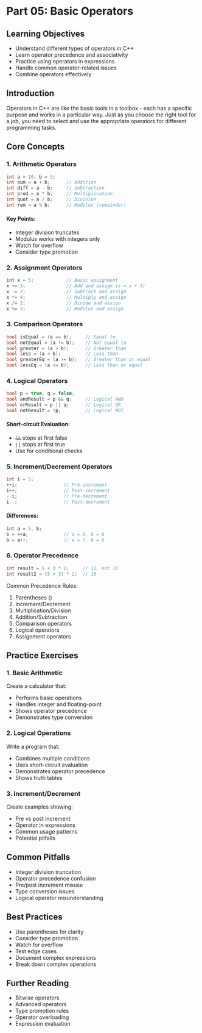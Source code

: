 # Part 05: Basic Operators

## Learning Objectives
- Understand different types of operators in C++
- Learn operator precedence and associativity
- Practice using operators in expressions
- Handle common operator-related issues
- Combine operators effectively

## Introduction
Operators in C++ are like the basic tools in a toolbox - each has a specific purpose and works in a particular way. Just as you choose the right tool for a job, you need to select and use the appropriate operators for different programming tasks.

## Core Concepts

### 1. Arithmetic Operators
```cpp
int a = 10, b = 3;
int sum = a + b;      // Addition
int diff = a - b;     // Subtraction
int prod = a * b;     // Multiplication
int quot = a / b;     // Division
int rem = a % b;      // Modulus (remainder)
```

#### Key Points:
- Integer division truncates
- Modulus works with integers only
- Watch for overflow
- Consider type promotion

### 2. Assignment Operators
```cpp
int x = 5;            // Basic assignment
x += 3;               // Add and assign (x = x + 3)
x -= 2;               // Subtract and assign
x *= 4;               // Multiply and assign
x /= 2;               // Divide and assign
x %= 3;               // Modulus and assign
```

### 3. Comparison Operators
```cpp
bool isEqual = (a == b);     // Equal to
bool notEqual = (a != b);    // Not equal to
bool greater = (a > b);      // Greater than
bool less = (a < b);         // Less than
bool greaterEq = (a >= b);   // Greater than or equal
bool lessEq = (a <= b);      // Less than or equal
```

### 4. Logical Operators
```cpp
bool p = true, q = false;
bool andResult = p && q;     // Logical AND
bool orResult = p || q;      // Logical OR
bool notResult = !p;         // Logical NOT
```

#### Short-circuit Evaluation:
- `&&` stops at first false
- `||` stops at first true
- Use for conditional checks

### 5. Increment/Decrement Operators
```cpp
int i = 5;
++i;                 // Pre-increment
i++;                 // Post-increment
--i;                 // Pre-decrement
i--;                 // Post-decrement
```

#### Differences:
```cpp
int a = 5, b;
b = ++a;             // a = 6, b = 6
b = a++;             // a = 7, b = 6
```

### 6. Operator Precedence
```cpp
int result = 5 + 3 * 2;     // 11, not 16
int result2 = (5 + 3) * 2;  // 16
```

Common Precedence Rules:
1. Parentheses ()
2. Increment/Decrement
3. Multiplication/Division
4. Addition/Subtraction
5. Comparison operators
6. Logical operators
7. Assignment operators

## Practice Exercises

### 1. Basic Arithmetic
Create a calculator that:
- Performs basic operations
- Handles integer and floating-point
- Shows operator precedence
- Demonstrates type conversion

### 2. Logical Operations
Write a program that:
- Combines multiple conditions
- Uses short-circuit evaluation
- Demonstrates operator precedence
- Shows truth tables

### 3. Increment/Decrement
Create examples showing:
- Pre vs post increment
- Operator in expressions
- Common usage patterns
- Potential pitfalls

## Common Pitfalls
- Integer division truncation
- Operator precedence confusion
- Pre/post increment misuse
- Type conversion issues
- Logical operator misunderstanding

## Best Practices
- Use parentheses for clarity
- Consider type promotion
- Watch for overflow
- Test edge cases
- Document complex expressions
- Break down complex operations

## Further Reading
- Bitwise operators
- Advanced operators
- Type promotion rules
- Operator overloading
- Expression evaluation
